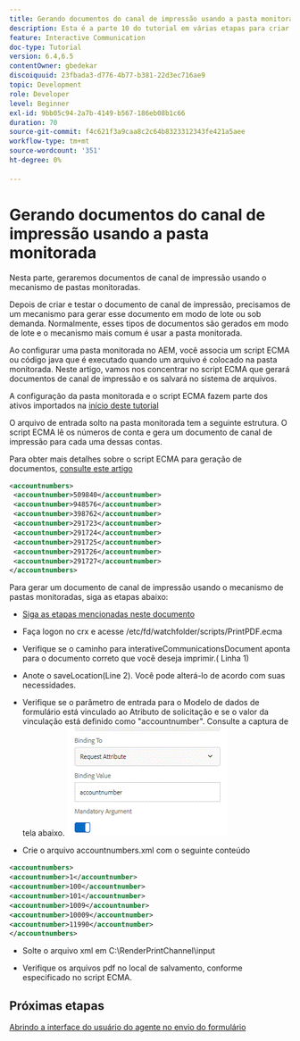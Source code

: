 ```yaml
---
title: Gerando documentos do canal de impressão usando a pasta monitorada
description: Esta é a parte 10 do tutorial em várias etapas para criar seu primeiro documento de comunicações interativas para o canal de impressão. Nesta parte, geraremos documentos de canal de impressão usando o mecanismo de pastas monitoradas.
feature: Interactive Communication
doc-type: Tutorial
version: 6.4,6.5
contentOwner: gbedekar
discoiquuid: 23fbada3-d776-4b77-b381-22d3ec716ae9
topic: Development
role: Developer
level: Beginner
exl-id: 9bb05c94-2a7b-4149-b567-186eb08b1c66
duration: 70
source-git-commit: f4c621f3a9caa8c2c64b8323312343fe421a5aee
workflow-type: tm+mt
source-wordcount: '351'
ht-degree: 0%

---
```


# Gerando documentos do canal de impressão usando a pasta monitorada

Nesta parte, geraremos documentos de canal de impressão usando o mecanismo de pastas monitoradas.

Depois de criar e testar o documento de canal de impressão, precisamos de um mecanismo para gerar esse documento em modo de lote ou sob demanda. Normalmente, esses tipos de documentos são gerados em modo de lote e o mecanismo mais comum é usar a pasta monitorada.

Ao configurar uma pasta monitorada no AEM, você associa um script ECMA ou código java que é executado quando um arquivo é colocado na pasta monitorada. Neste artigo, vamos nos concentrar no script ECMA que gerará documentos de canal de impressão e os salvará no sistema de arquivos.

A configuração da pasta monitorada e o script ECMA fazem parte dos ativos importados na [início deste tutorial](introduction.md)

O arquivo de entrada solto na pasta monitorada tem a seguinte estrutura. O script ECMA lê os números de conta e gera um documento de canal de impressão para cada uma dessas contas.

Para obter mais detalhes sobre o script ECMA para geração de documentos, [consulte este artigo](/help/forms/interactive-communications/generating-interactive-communications-print-document-using-api-tutorial-use.md)

```xml
<accountnumbers>
 <accountnumber>509840</accountnumber>
 <accountnumber>948576</accountnumber>
 <accountnumber>398762</accountnumber>
 <accountnumber>291723</accountnumber>
 <accountnumber>291724</accountnumber>
 <accountnumber>291725</accountnumber>
 <accountnumber>291726</accountnumber>
 <accountnumber>291727</accountnumber>
</accountnumbers>
```

Para gerar um documento de canal de impressão usando o mecanismo de pastas monitoradas, siga as etapas abaixo:

* [Siga as etapas mencionadas neste documento](/help/forms/adaptive-forms/service-user-tutorial-develop.md)

* Faça logon no crx e acesse /etc/fd/watchfolder/scripts/PrintPDF.ecma

* Verifique se o caminho para interativeCommunicationsDocument aponta para o documento correto que você deseja imprimir.( Linha 1)
* Anote o saveLocation(Line 2). Você pode alterá-lo de acordo com suas necessidades.
* Verifique se o parâmetro de entrada para o Modelo de dados de formulário está vinculado ao Atributo de solicitação e se o valor da vinculação está definido como &quot;accountnumber&quot;. Consulte a captura de tela abaixo.
  ![solicitação](assets/requestattributeprintchannel.gif)

* Crie o arquivo accountnumbers.xml com o seguinte conteúdo

```xml
<accountnumbers>
<accountnumber>1</accountnumber>
<accountnumber>100</accountnumber>
<accountnumber>101</accountnumber>
<accountnumber>1009</accountnumber>
<accountnumber>10009</accountnumber>
<accountnumber>11990</accountnumber>
</accountnumbers>
```

* Solte o arquivo xml em C:\RenderPrintChannel\input

* Verifique os arquivos pdf no local de salvamento, conforme especificado no script ECMA.

## Próximas etapas

[Abrindo a interface do usuário do agente no envio do formulário](./opening-agent-ui-on-form-submission.md)